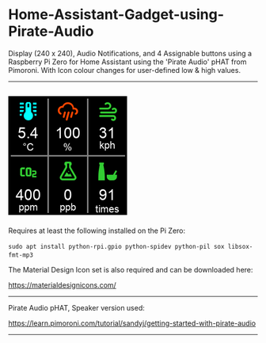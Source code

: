 # Home-Assistant-Gadget-using-Pirate-Audio
Display (240 x 240), Audio Notifications, and 4 Assignable buttons using a Raspberry Pi Zero for Home Assistant using the 'Pirate Audio' pHAT from Pimoroni. With Icon colour changes for user-defined low & high values.

---
![Sensor Data Screen Example](https://raw.githubusercontent.com/Bit-River/Home-Assistant-Gadget-using-Pirate-Audio/master/screen-example.png)
---

Requires at least the following installed on the Pi Zero:

```sudo apt install python-rpi.gpio python-spidev python-pil sox libsox-fmt-mp3```

The Material Design Icon set is also required and can be downloaded here:

https://materialdesignicons.com/ 


---

Pirate Audio pHAT, Speaker version used:

https://learn.pimoroni.com/tutorial/sandyj/getting-started-with-pirate-audio 

---


